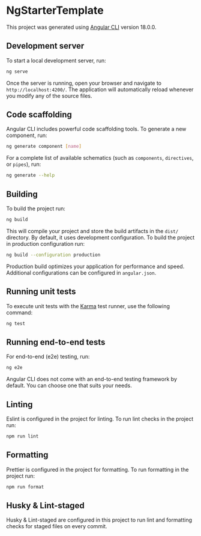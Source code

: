 # NgStarterTemplate

This project was generated using [Angular CLI](https://github.com/angular/angular-cli) version 18.0.0.

## Development server

To start a local development server, run:

```bash
ng serve
```

Once the server is running, open your browser and navigate to `http://localhost:4200/`. The application will automatically reload whenever you modify any of the source files.

## Code scaffolding

Angular CLI includes powerful code scaffolding tools. To generate a new component, run:

```bash
ng generate component [name]
```

For a complete list of available schematics (such as `components`, `directives`, or `pipes`), run:

```bash
ng generate --help
```

## Building

To build the project run:

```bash
ng build
```

This will compile your project and store the build artifacts in the `dist/` directory. By default, it uses development configuration. To build the project in production configuration run:

```bash
ng build --configuration production
```

Production build optimizes your application for performance and speed. Additional configurations can be configured in `angular.json`.

## Running unit tests

To execute unit tests with the [Karma](https://karma-runner.github.io) test runner, use the following command:

```bash
ng test
```

## Running end-to-end tests

For end-to-end (e2e) testing, run:

```bash
ng e2e
```

Angular CLI does not come with an end-to-end testing framework by default. You can choose one that suits your needs.

## Linting

Eslint is configured in the project for linting. To run lint checks in the project run:

```bash
npm run lint
```

## Formatting

Prettier is configured in the project for formatting. To run formatting in the project run:

```bash
npm run format
```

## Husky & Lint-staged

Husky & Lint-staged are configured in this project to run lint and formatting checks for staged files on every commit.
